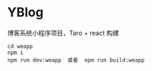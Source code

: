 # YBlog
博客系统小程序项目，Taro + react 构建

```
cd weapp
npm i
npm run dev:weapp  或者  npm run build:weapp
```
